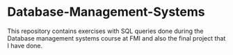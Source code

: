 # Database-Management-Systems
This repository contains exercises with SQL queries done during the Database management systems course at FMI and also the final project that I have done.
